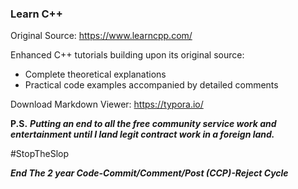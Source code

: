 ### Learn C++

Original Source: https://www.learncpp.com/

Enhanced C++ tutorials building upon its original source:

  -  Complete theoretical explanations
  - Practical code examples accompanied by detailed comments

Download Markdown Viewer: https://typora.io/

**P.S.** __*Putting an end to all the free community service work and entertainment until I land legit contract work in a foreign land.*__

#StopTheSlop

__*End The 2 year Code-Commit/Comment/Post (CCP)-Reject Cycle*__
